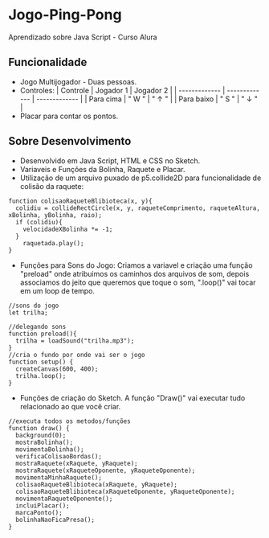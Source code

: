 # Jogo-Ping-Pong
Aprendizado sobre Java Script - Curso Alura

## Funcionalidade
- Jogo Multijogador - Duas pessoas.
- Controles:
| Controle | Jogador  1 | Jogador 2  |
| ------------- | ------------- | ------------- |
| Para cima  | " W " | " ↑ " |
| Para baixo  | " S " | " ↓ " |
- Placar para contar os pontos.

## Sobre Desenvolvimento
- Desenvolvido em Java Script, HTML e CSS no Sketch.
- Variaveis e Funções da Bolinha, Raquete e Placar.
- Utilização de um arquivo puxado de p5.collide2D para funcionalidade de colisão da raquete:
```
function colisaoRaqueteBlibioteca(x, y){
  colidiu = collideRectCircle(x, y, raqueteComprimento, raqueteAltura, xBolinha, yBolinha, raio);
  if (colidiu){
    velocidadeXBolinha *= -1;
  }
    raquetada.play();
}
```
- Funções para Sons do Jogo:
Criamos a variavel e criação uma função "preload" onde atribuimos os caminhos dos arquivos de som, depois associamos do jeito que queremos que toque o som, ".loop()" vai tocar em um loop de tempo.
```
//sons do jogo
let trilha;

//delegando sons
function preload(){
  trilha = loadSound("trilha.mp3");
}
//cria o fundo por onde vai ser o jogo
function setup() {
  createCanvas(600, 400);
  trilha.loop();
}
```
- Funções de criação do Sketch.
A função "Draw()" vai executar tudo relacionado ao que você criar.
```
//executa todos os metodos/funções
function draw() {
  background(0);
  mostraBolinha();
  movimentaBolinha();
  verificaColisaoBordas();
  mostraRaquete(xRaquete, yRaquete);
  mostraRaquete(xRaqueteOponente, yRaqueteOponente);
  movimentaMinhaRaquete();
  colisaoRaqueteBlibioteca(xRaquete, yRaquete);
  colisaoRaqueteBlibioteca(xRaqueteOponente, yRaqueteOponente);
  movimentaRaqueteOponente();
  incluiPlacar();
  marcaPonto();
  bolinhaNaoFicaPresa();
}
```

